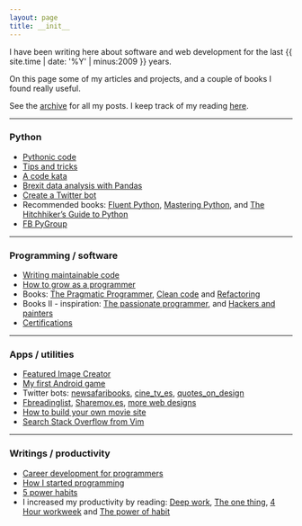 ```yaml
---
layout: page
title: __init__
---
```


I have been writing here about software and web development for the last {{ site.time | date: '%Y' | minus:2009 }} years. 

On this page some of my articles and projects, and a couple of books I found really useful. 

See the [archive](archive) for all my posts. I keep track of my reading [here](http://bobbelderbos.com/books/).

---

### Python

* [Pythonic code](http://bobbelderbos.com/2016/07/writing-pythonic-code-pays-off/)
* [Tips and tricks](http://bobbelderbos.com/2016/06/python-tips/)
* [A code kata](http://bobbelderbos.com/2016/12/code-kata/)
* [Brexit data analysis with Pandas](http://bobbelderbos.com/2016/06/analyzing-brexit-data-with-pandas/)
* [Create a Twitter bot](http://bobbelderbos.com/2016/06/twitter-bot/)
* Recommended books: [Fluent Python](https://www.amazon.com/Fluent-Python-Concise-Effective-Programming/dp/1491946008/), [Mastering Python](https://www.amazon.com/Mastering-Python-Rick-van-Hattem/dp/1785289721), and [The Hitchhiker’s Guide to Python](http://docs.python-guide.org/en/latest/)
* [FB PyGroup](https://www.facebook.com/groups/1305028816183522)

---

### Programming / software

* [Writing maintainable code](http://bobbelderbos.com/2016/03/building-maintainable-software/)
* [How to grow as a programmer](http://bobbelderbos.com/2012/09/how-to-grow-craft-programming/)
* Books: [The Pragmatic Programmer](http://bobbelderbos.com/2011/02/great-book-about-software-engineering/), [Clean code](https://www.amazon.com/Clean-Code-Handbook-Software-Craftsmanship/dp/0132350882) and [Refactoring](https://www.amazon.com/Refactoring-Improving-Design-Existing-Code/dp/0201485672)
* Books II - inspiration: [The passionate programmer](http://bobbelderbos.com/2011/04/advance-career-read-passionate-programmer/), and [Hackers and painters](http://bobbelderbos.com/2012/07/books-hackers-and-painters-ideas-computer-age/)
* [Certifications](http://bobbelderbos.com/certifications)

---

### Apps / utilities

* [Featured Image Creator](http://projects.bobbelderbos.com/featured_image/)
* [My first Android game](https://play.google.com/store/apps/details?id=com.bobbelderbos.freemonkey)
* Twitter bots: [newsafaribooks](https://twitter.com/newsafaribooks), [cine_tv_es](https://twitter.com/cine_tv_es), [quotes_on_design](https://twitter.com/quotes_ondesign)
* [Fbreadinglist](http://fbreadinglist.com/), [Sharemov.es](http://sharemovi.es/), [more web designs](http://bobbelderbos.com/portfolio)
* [How to build your own movie site](http://bobbelderbos.com/2016/02/movie-site-in-minute-omdb-api-python/)
* [Search Stack Overflow from Vim](http://bobbelderbos.com/2013/01/search-copy-stackoverflow-data-in-vim-with-conque/)

---

### Writings / productivity

* [Career development for programmers](http://bobbelderbos.com/2016/06/career-development-programmers/)
* [How I started programming](http://bobbelderbos.com/2016/02/fired-up-about-programming/)
* [5 power habits](http://bobbelderbos.com/2016/02/power-habits/)
* I increased my productivity by reading: [Deep work](https://www.amazon.com/Deep-Work-Focused-Success-Distracted/dp/1455586692), [The one thing](https://www.amazon.com/ONE-Thing-Surprisingly-Extraordinary-Results/dp/1885167776), [4 Hour workweek](https://www.amazon.com/4-Hour-Workweek-Escape-Live-Anywhere/dp/0307465357) and [The power of habit](https://www.amazon.com/Power-Habit-What-Life-Business/dp/081298160X)

